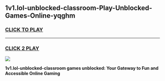 
## 1v1.lol-unblocked-classroom-Play-Unblocked-Games-Online-yqghm
<h3>
<a href="https://premium76.site?title=1v1.lol-unblocked-classroom&ref=25A">CLICK TO PLAY</a></h3>
<hr>

<h3>
<a href="https://premium76.site?title=1v1.lol-unblocked-classroom&ref=25A">CLICK 2 PLAY</a>
  
</h3>

<a href="https://premium76.site?title=1v1.lol-unblocked-classroom&ref=25A"><img src="https://clearcache.store/games.png"></a>


**1v1.lol-unblocked-classroom games unblocked: Your Gateway to Fun and Accessible Online Gaming**
